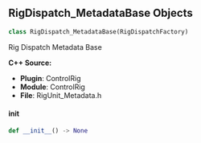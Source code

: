 ## RigDispatch_MetadataBase Objects

```python
class RigDispatch_MetadataBase(RigDispatchFactory)
```

Rig Dispatch Metadata Base

**C++ Source:**

- **Plugin**: ControlRig
- **Module**: ControlRig
- **File**: RigUnit_Metadata.h

<a id="unreal.RigDispatch_MetadataBase.__init__"></a>

#### __init__

```python
def __init__() -> None
```

<a id="unreal.RigDispatch_GetMetadata"></a>